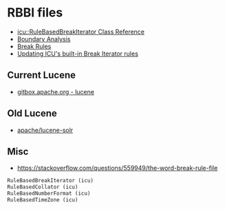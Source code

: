 # RBBI files

* [icu::RuleBasedBreakIterator Class Reference](https://unicode-org.github.io/icu-docs/apidoc/dev/icu4c/classicu_1_1RuleBasedBreakIterator.html)
* [Boundary Analysis](https://unicode-org.github.io/icu/userguide/boundaryanalysis/)
* [Break Rules](https://unicode-org.github.io/icu/userguide/boundaryanalysis/break-rules.html)
* [Updating ICU's built-in Break Iterator rules](https://github.com/unicode-org/icu/blob/main/docs/processes/rules_update.md)

## Current Lucene

* [gitbox.apache.org - lucene](https://gitbox.apache.org/repos/asf?p=lucene.git;a=tree;f=lucene/analysis/icu/src/data/uax29;h=8423b0c7713159c3dffb549f18a37c425eb96001;hb=HEAD)

## Old Lucene

* [apache/lucene-solr](https://github.com/apache/lucene-solr/tree/releases/lucene-solr/4.0.0/lucene/analysis/icu/src/data/uax29)


## Misc

* https://stackoverflow.com/questions/559949/the-word-break-rule-file

```txt
RuleBasedBreakIterator (icu)
RuleBasedCollator (icu)
RuleBasedNumberFormat (icu)
RuleBasedTimeZone (icu)
```

